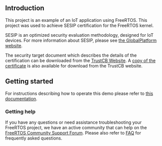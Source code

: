 ## Introduction
This project is an example of an IoT application using FreeRTOS.  This project was used to achieve SESIP certification for the FreeRTOS kernel. 

SESIP is an optimized security evaluation methodology, designed for IoT devices. For more information about SESIP, please see [the GlobalPlatform website](https://globalplatform.org/sesip/).

The security target document which describes the details of the certification can be downloaded from the [TrustCB Website](https://trustcb.com/download/SESIP-2000022-01-st/?wpdmdl=1930). A [copy of the certificate](https://trustcb.com/download/SESIP-2000022-01-cert/?wpdmdl=1928) is also available for download from the TrustCB website.

## Getting started

For instructions describing how to operate this demo please refer to [this documentation](https://github.com/FreeRTOS/Lab-Project-FreeRTOS-SESIP/tree/main/docs/README.md).

### Getting help
If you have any questions or need assistance troubleshooting your FreeRTOS project, we have an active community that can help on the [FreeRTOS Community Support Forum](https://forums.freertos.org). Please also refer to [FAQ](http://www.freertos.org/FAQHelp.html) for frequently asked questions.

